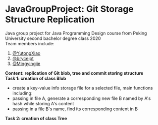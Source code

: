 # JavaGroupProject: Git Storage Structure Replication
Java group project for Java Programming Design course from Peking University second bachelor degree class 2020   
Team members include:  
1. [@YutongXiao](https://github.com/YutongXiao)
2. [@brycejpt](https://github.com/brycejpt)
3. [@Mingyingjie](https://github.com/Mingyingjie)

**Content: replication of Git blob, tree and commit storing structure**  
**Task 1: creation of class Blob**  
* create a key-value info storage file for a selected file, main functions including:
* passing in file A, generate a corresponding new file B named by A's hash while storing A's content  
* passing in a file B's name, find its corresponding content in B

**Task 2: creation of class Tree**
